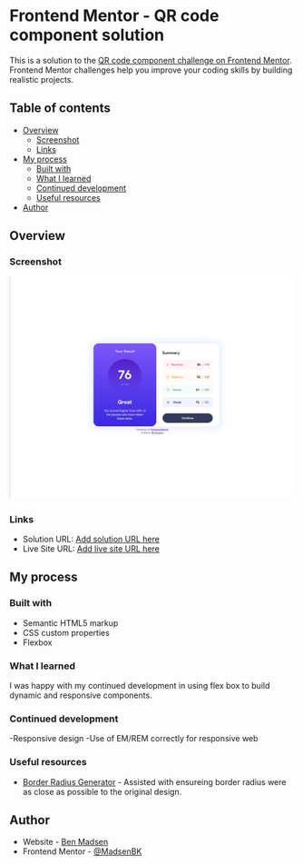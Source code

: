 # Frontend Mentor - QR code component solution

This is a solution to the [QR code component challenge on Frontend Mentor](https://www.frontendmentor.io/challenges/qr-code-component-iux_sIO_H). Frontend Mentor challenges help you improve your coding skills by building realistic projects.

## Table of contents

- [Overview](#overview)
  - [Screenshot](#screenshot)
  - [Links](#links)
- [My process](#my-process)
  - [Built with](#built-with)
  - [What I learned](#what-i-learned)
  - [Continued development](#continued-development)
  - [Useful resources](#useful-resources)
- [Author](#author)

## Overview

### Screenshot

![](screenShot.jpg)

### Links

- Solution URL: [Add solution URL here](https://your-solution-url.com)
- Live Site URL: [Add live site URL here](https://your-live-site-url.com)

## My process

### Built with

- Semantic HTML5 markup
- CSS custom properties
- Flexbox

### What I learned

I was happy with my continued development in using flex box to build dynamic and responsive components.

### Continued development

-Responsive design
-Use of EM/REM correctly for responsive web

### Useful resources

- [Border Radius Generator](https://developer.mozilla.org/en-US/docs/Web/CSS/CSS_Backgrounds_and_Borders/Border-radius_generator) - Assisted with ensureing border radius were as close as possible to the original design.

## Author

- Website - [Ben Madsen](https://www.bkmadsen.com)
- Frontend Mentor - [@MadsenBK](https://www.frontendmentor.io/profile/MadsenBK)
